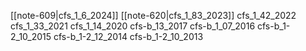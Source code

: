 [[note-609|cfs_1_6_2024]]
[[note-620|cfs_1_83_2023]]
cfs_1_42_2022
cfs_1_33_2021
cfs_1_14_2020
cfs-b_13_2017
cfs-b_1_07_2016
cfs-b_1-2_10_2015
cfs-b_1-2_12_2014
cfs-b_1-2_10_2013